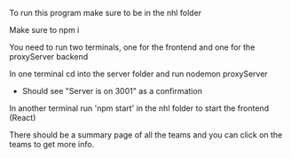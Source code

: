 To run this program make sure to be in the nhl folder

Make sure to npm i 

You need to run two terminals, one for the frontend and one for the proxyServer backend

In one terminal cd into the server folder and run nodemon proxyServer
- Should see "Server is on 3001" as a confirmation

In another terminal run 'npm start' in the nhl folder to start the frontend (React)

There should be a summary page of all the teams and you can click on the teams to get more info.